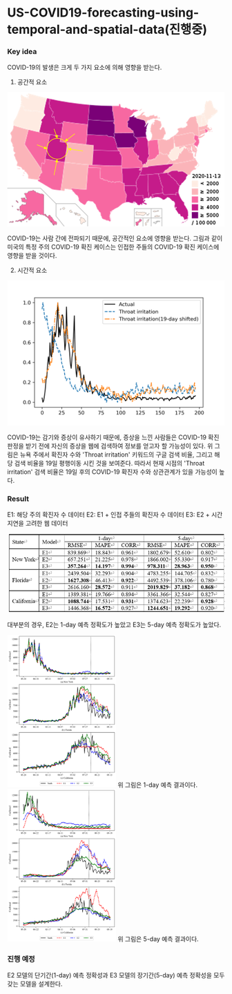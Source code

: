 # US-COVID19-forecasting-using-temporal-and-spatial-data(진행중)

### Key idea
COVID-19의 발생은 크게 두 가지 요소에 의해 영향을 받는다.
1) 공간적 요소

<img src="./image/USA_covid_map.png" />

COVID-19는 사람 간에 전파되기 때문에, 공간적인 요소에 영향을 받는다. 그림과 같이 미국의 특정 주의 COVID-19 확진 케이스는 인접한 주들의 COVID-19 확진 케이스에 영향을 받을 것이다.

2) 시간적 요소

<img src="./image/time_delay_example(throat).png" />

COVID-19는 감기와 증상이 유사하기 때문에, 증상을 느낀 사람들은 COVID-19 확진 판정을 받기 전에 자신의 증상을 웹에 검색하여 정보를 얻고자 할 가능성이 있다. 위 그림은 뉴욕 주에서 확진자 수와 'Throat irritation' 키워드의 구글 검색 비율, 그리고 해당 검색 비율을 19일 평행이동 시킨 것을 보여준다. 따라서 현재 시점의 'Throat irritation' 검색 비율은 19일 후의 COVID-19 확진자 수와 상관관계가 있을 가능성이 높다.

### Result
E1: 해당 주의 확진자 수 데이터
E2: E1 + 인접 주들의 확진자 수 데이터
E3: E2 + 시간 지연을 고려한 웹 데이터

<img src="./image/result_table.png" />

대부분의 경우, E2는 1-day 예측 정확도가 높았고 E3는 5-day 예측 정확도가 높았다.

<img src="./image/predict_1.png" width="50%" />
위 그림은 1-day 예측 결과이다.

<img src="./image/predict_5.png" width="50%" />
위 그림은 5-day 예측 결과이다.

### 진행 예정
E2 모델의 단기간(1-day) 예측 정확성과 E3 모델의 장기간(5-day) 예측 정확성을 모두 갖는 모델을 설계한다.




